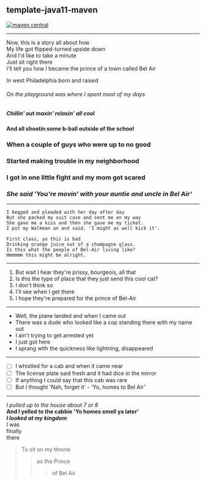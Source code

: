 ## template-java11-maven

[![maven central](https://maven-badges.herokuapp.com/maven-central/cc.neckbeard/PROJECT/badge.svg)](https://maven-badges.herokuapp.com/maven-central/cc.neckbeard/PROJECT)

---

Now, this is a story all about how  
My life got flipped-turned upside down  
And I'd like to take a minute  
Just sit right there  
I'll tell you how I became the prince of a town called Bel Air

In west Philadelphia born and raised

###### On the playground was where I spent most of my days

##### Chillin' out maxin' relaxin' all cool

#### And all shootin some b-ball outside of the school

### When a couple of guys who were up to no good

### Started making trouble in my neighborhood

### I got in one little fight and my mom got scared

### *She said 'You're movin' with your auntie and uncle in Bel Air'*

---

```
I begged and pleaded with her day after day  
But she packed my suit case and sent me on my way  
She gave me a kiss and then she gave me my ticket.  
I put my Walkman on and said, 'I might as well kick it'.  

First class, yo this is bad  
Drinking orange juice out of a champagne glass.  
Is this what the people of Bel-Air living like?  
Hmmmmm this might be alright.  
```

---

1. But wait I hear they're prissy, bourgeois, all that
2. Is this the type of place that they just send this cool cat?
3. I don't think so
4. I'll see when I get there
5. I hope they're prepared for the prince of Bel-Air

---

- Well, the plane landed and when I came out
- There was a dude who looked like a cop standing there with my name out
- I ain't trying to get arrested yet
- I just got here
- I sprang with the quickness like lightning, disappeared

---

- [ ] I whistled for a cab and when it came near
- [ ] The license plate said fresh and it had dice in the mirror
- [ ] If anything I could say that this cab was rare
- [ ] But I thought 'Nah, forget it' - 'Yo, homes to Bel Air'

---

*I pulled up to the house about 7 or 8*  
**And I yelled to the cabbie 'Yo homes smell ya later'**  
***I looked at my kingdom***  
I was<br>finally
<br>
there
> To sit on my throne
>> as the Prince
>>> of Bel Air  
